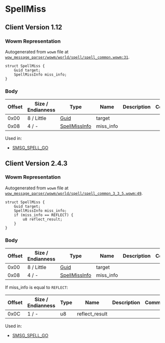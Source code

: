 # SpellMiss

## Client Version 1.12

### Wowm Representation

Autogenerated from `wowm` file at [`wow_message_parser/wowm/world/spell/spell_common.wowm:31`](https://github.com/gtker/wow_messages/tree/main/wow_message_parser/wowm/world/spell/spell_common.wowm#L31).
```rust,ignore
struct SpellMiss {
    Guid target;
    SpellMissInfo miss_info;
}
```
### Body

| Offset | Size / Endianness | Type | Name | Description | Comment |
| ------ | ----------------- | ---- | ---- | ----------- | ------- |
| 0x00 | 8 / Little | [Guid](../spec/packed-guid.md) | target |  |  |
| 0x08 | 4 / - | [SpellMissInfo](spellmissinfo.md) | miss_info |  |  |


Used in:
* [SMSG_SPELL_GO](smsg_spell_go.md)

## Client Version 2.4.3

### Wowm Representation

Autogenerated from `wowm` file at [`wow_message_parser/wowm/world/spell/spell_common_3_3_5.wowm:49`](https://github.com/gtker/wow_messages/tree/main/wow_message_parser/wowm/world/spell/spell_common_3_3_5.wowm#L49).
```rust,ignore
struct SpellMiss {
    Guid target;
    SpellMissInfo miss_info;
    if (miss_info == REFLECT) {
        u8 reflect_result;
    }
}
```
### Body

| Offset | Size / Endianness | Type | Name | Description | Comment |
| ------ | ----------------- | ---- | ---- | ----------- | ------- |
| 0x00 | 8 / Little | [Guid](../spec/packed-guid.md) | target |  |  |
| 0x08 | 4 / - | [SpellMissInfo](spellmissinfo.md) | miss_info |  |  |

If miss_info is equal to `REFLECT`:

| Offset | Size / Endianness | Type | Name | Description | Comment |
| ------ | ----------------- | ---- | ---- | ----------- | ------- |
| 0x0C | 1 / - | u8 | reflect_result |  |  |


Used in:
* [SMSG_SPELL_GO](smsg_spell_go.md)


